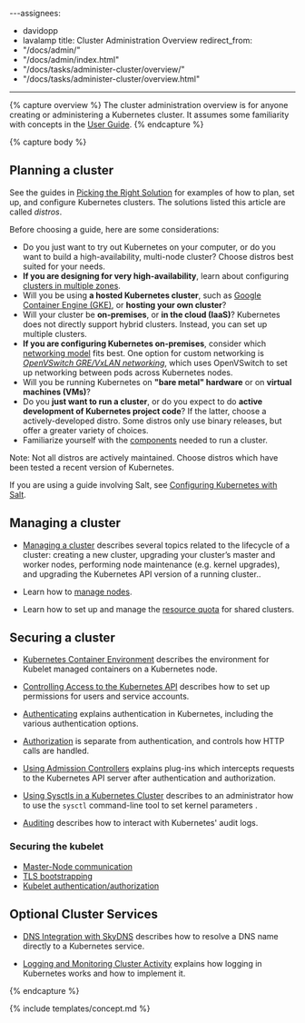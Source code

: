 ---assignees:
- davidopp
- lavalamp
title: Cluster Administration Overview
redirect_from:
- "/docs/admin/"
- "/docs/admin/index.html"
- "/docs/tasks/administer-cluster/overview/"
- "/docs/tasks/administer-cluster/overview.html"
---

{% capture overview %}
The cluster administration overview is for anyone creating or administering a Kubernetes cluster.
It assumes some familiarity with concepts in the [User Guide](/docs/user-guide/).
{% endcapture %}

{% capture body %}
## Planning a cluster

See the guides in [Picking the Right Solution](/docs/setup/pick-right-solution/) for examples of how to plan, set up, and configure Kubernetes clusters. The solutions listed this article are called *distros*.

Before choosing a guide, here are some considerations:

 - Do you just want to try out Kubernetes on your computer, or do you want to build a high-availability, multi-node cluster? Choose distros best suited for your needs.
 - **If you are designing for very high-availability**, learn about configuring [clusters in multiple zones](/docs/admin/multi-cluster).
 - Will you be using **a hosted Kubernetes cluster**, such as [Google Container Engine (GKE)](https://cloud.google.com/container-engine/), or **hosting your own cluster**?
 - Will your cluster be **on-premises**, or **in the cloud (IaaS)**? Kubernetes does not directly support hybrid clusters. Instead, you can set up multiple clusters.
 - **If you are configuring Kubernetes on-premises**, consider which [networking model](/docs/admin/networking) fits best. One option for custom networking is [*OpenVSwitch GRE/VxLAN networking*](/docs/admin/ovs-networking/), which uses OpenVSwitch to set up networking between pods across Kubernetes nodes.
 - Will you be running Kubernetes on **"bare metal" hardware** or on **virtual machines (VMs)**?
 - Do you **just want to run a cluster**, or do you expect to do **active development of Kubernetes project code**? If the
   latter, choose a actively-developed distro. Some distros only use binary releases, but
   offer a greater variety of choices.
 - Familiarize yourself with the [components](/docs/admin/cluster-components) needed to run a cluster.

Note: Not all distros are actively maintained. Choose distros which have been tested a recent version of Kubernetes.

If you are using a guide involving Salt, see [Configuring Kubernetes with Salt](/docs/admin/salt).

## Managing a cluster

* [Managing a cluster](/docs/concepts/cluster-administration/cluster-management/) describes several topics related to the lifecycle of a cluster: creating a new cluster, upgrading your cluster’s master and worker nodes, performing node maintenance (e.g. kernel upgrades), and upgrading the Kubernetes API version of a running cluster..

* Learn how to [manage nodes](/docs/concepts/nodes/node/).

* Learn how to set up and manage the [resource quota](/docs/concepts/policy/resource-quotas/) for shared clusters.

## Securing a cluster

* [Kubernetes Container Environment](/docs/concepts/containers/container-environment-variables/) describes the environment for Kubelet managed containers on a Kubernetes node.

* [Controlling Access to the Kubernetes API](/docs/admin/accessing-the-api) describes how to set up permissions for users and service accounts.

* [Authenticating](/docs/admin/authentication) explains authentication in Kubernetes, including the various authentication options.

* [Authorization](/docs/admin/authorization) is separate from authentication, and controls how HTTP calls are handled.

* [Using Admission Controllers](/docs/admin/admission-controllers) explains plug-ins which intercepts requests to the Kubernetes API server after authentication and authorization.

* [Using Sysctls in a Kubernetes Cluster](/docs/concepts/cluster-administration/sysctl-cluster/) describes to an administrator how to use the `sysctl` command-line tool to set kernel parameters .

* [Auditing](/docs/tasks/debug-application-cluster/audit/) describes how to interact with Kubernetes' audit logs.

### Securing the kubelet
  * [Master-Node communication](/docs/concepts/cluster-administration/master-node-communication/)
  * [TLS bootstrapping](/docs/admin/kubelet-tls-bootstrapping/)
  * [Kubelet authentication/authorization](/docs/admin/kubelet-authentication-authorization/)

## Optional Cluster Services

* [DNS Integration with SkyDNS](/docs/concepts/services-networking/dns-pod-service/) describes how to resolve a DNS name directly to a Kubernetes service.

* [Logging and Monitoring Cluster Activity](/docs/concepts/cluster-administration/logging/) explains how logging in Kubernetes works and how to implement it.

{% endcapture %}

{% include templates/concept.md %}
